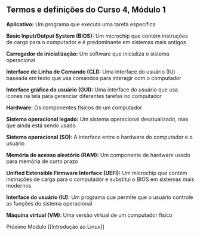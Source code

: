 ## **Termos e definições do Curso 4, Módulo 1**

**Aplicativo:** Um programa que executa uma tarefa específica

**Basic Input/Output System (BIOS):** Um microchip que contém instruções de carga para o computador e é predominante em sistemas mais antigos

**Carregador de inicialização:** Um software que inicializa o sistema operacional

**Interface de Linha de Comando (CLI):** Uma interface do usuário (IU) baseada em texto que usa comandos para interagir com o computador

**Interface gráfica do usuário (GUI):** Uma interface do usuário que usa ícones na tela para gerenciar diferentes tarefas no computador

**Hardware:** Os componentes físicos de um computador

**Sistema operacional legado:** Um sistema operacional desatualizado, mas que ainda está sendo usado

**Sistema operacional (SO)**: A interface entre o hardware do computador e o usuário

**Memória de acesso aleatório (RAM):** Um componente de hardware usado para memória de curto prazo

**Unified Extensible Firmware Interface (UEFI):** Um microchip que contém instruções de carga para o computador e substitui o BIOS em sistemas mais modernos

**Interface do usuário (IU):** Um programa que permite que o usuário controle as funções do sistema operacional

**Máquina virtual (VM)**: Uma versão virtual de um computador físico

Próximo Modulo [[Introdução ao Linux]]
